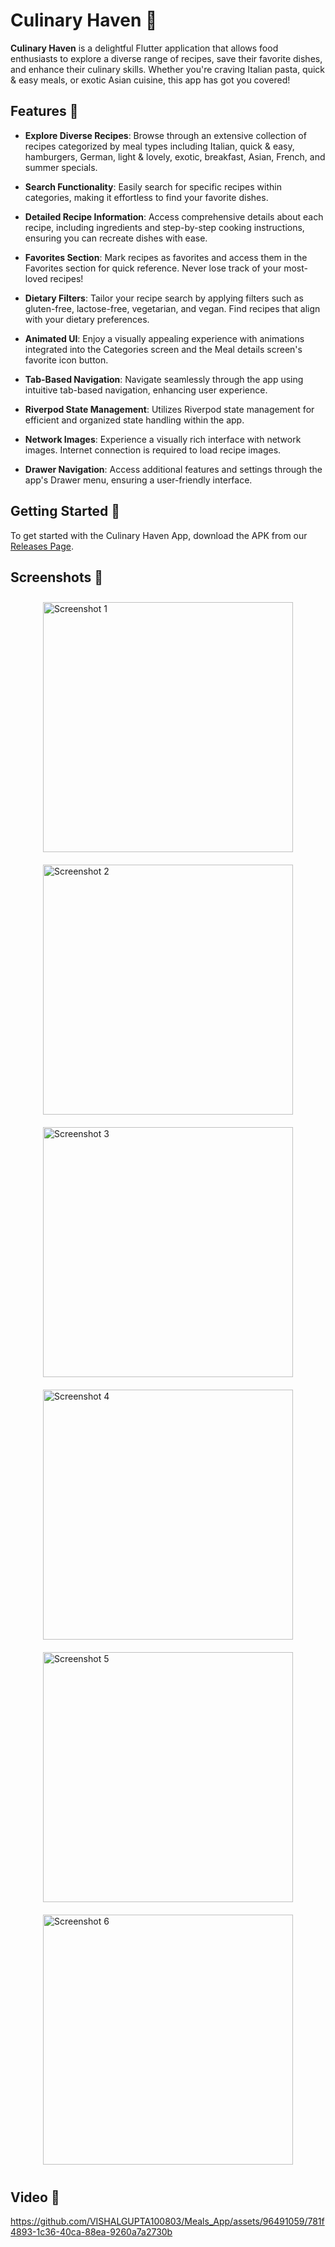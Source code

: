 # Culinary Haven 🍲



**Culinary Haven** is a delightful Flutter application that allows food enthusiasts to explore a diverse range of recipes, save their favorite dishes, and enhance their culinary skills. Whether you're craving Italian pasta, quick & easy meals, or exotic Asian cuisine, this app has got you covered!

## Features 🌟

- **Explore Diverse Recipes**: Browse through an extensive collection of recipes categorized by meal types including Italian, quick & easy, hamburgers, German, light & lovely, exotic, breakfast, Asian, French, and summer specials.

- **Search Functionality**: Easily search for specific recipes within categories, making it effortless to find your favorite dishes.

- **Detailed Recipe Information**: Access comprehensive details about each recipe, including ingredients and step-by-step cooking instructions, ensuring you can recreate dishes with ease.

- **Favorites Section**: Mark recipes as favorites and access them in the Favorites section for quick reference. Never lose track of your most-loved recipes!

- **Dietary Filters**: Tailor your recipe search by applying filters such as gluten-free, lactose-free, vegetarian, and vegan. Find recipes that align with your dietary preferences.

- **Animated UI**: Enjoy a visually appealing experience with animations integrated into the Categories screen and the Meal details screen's favorite icon button.

- **Tab-Based Navigation**: Navigate seamlessly through the app using intuitive tab-based navigation, enhancing user experience.

- **Riverpod State Management**: Utilizes Riverpod state management for efficient and organized state handling within the app.

- **Network Images**: Experience a visually rich interface with network images. Internet connection is required to load recipe images.

- **Drawer Navigation**: Access additional features and settings through the app's Drawer menu, ensuring a user-friendly interface.

## Getting Started 🚀

To get started with the Culinary Haven App, download the APK from our [Releases Page](https://github.com/VISHALGUPTA100803/Meals_App/releases/tag/v1.0.0).

## Screenshots 📸

<div style="display:flex; flex-wrap: wrap; justify-content: center;">
  <img src="https://github.com/VISHALGUPTA100803/Meals_App/assets/96491059/04762b61-6d40-48cc-9f54-48d5471bc7e0" alt="Screenshot 1" width="400" style="margin: 10px;"/>
  <img src="https://github.com/VISHALGUPTA100803/Meals_App/assets/96491059/7a8f3fa1-0ee1-4176-bfd4-b2736f6faae3" alt="Screenshot 2" width="400" style="margin: 10px;"/>
</div>

<div style="display:flex; flex-wrap: wrap; justify-content: center;">
  <img src="https://github.com/VISHALGUPTA100803/Meals_App/assets/96491059/e8a97439-5ee6-474d-bcdc-a1ff9c6dd3c8" alt="Screenshot 3" width="400" style="margin: 10px;"/>
  <img src="https://github.com/VISHALGUPTA100803/Meals_App/assets/96491059/e9ac21cb-d16c-4698-96b4-b72cc9022a8c" alt="Screenshot 4" width="400" style="margin: 10px;"/>
</div>

<div style="display:flex; flex-wrap: wrap; justify-content: center;">
  <img src="https://github.com/VISHALGUPTA100803/Meals_App/assets/96491059/1e8136cc-a579-45d4-bbef-e38e96899758" alt="Screenshot 5" width="400" style="margin: 10px;"/>
  <img src="https://github.com/VISHALGUPTA100803/Meals_App/assets/96491059/a0742e53-efbe-4892-9a56-465079f331cb" alt="Screenshot 6" width="400" style="margin: 10px;"/>
</div>




## Video 📸










https://github.com/VISHALGUPTA100803/Meals_App/assets/96491059/781f4893-1c36-40ca-88ea-9260a7a2730b



